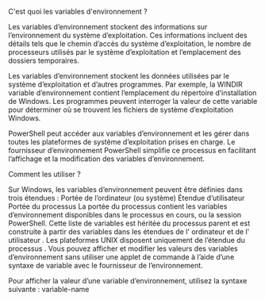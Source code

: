 C'est quoi les variables d'environnement ?

Les variables d’environnement stockent des informations sur l’environnement du système d’exploitation. Ces informations incluent des détails tels que le chemin d’accès du système d’exploitation, le nombre de processeurs utilisés par le système d’exploitation et l’emplacement des dossiers temporaires.

Les variables d’environnement stockent les données utilisées par le système d’exploitation et d’autres programmes. Par exemple, la WINDIR variable d’environnement contient l’emplacement du répertoire d’installation de Windows. Les programmes peuvent interroger la valeur de cette variable pour déterminer où se trouvent les fichiers de système d’exploitation Windows.

PowerShell peut accéder aux variables d’environnement et les gérer dans toutes les plateformes de système d’exploitation prises en charge. Le fournisseur d’environnement PowerShell simplifie ce processus en facilitant l’affichage et la modification des variables d’environnement.

Comment les utiliser ? 

Sur Windows, les variables d’environnement peuvent être définies dans trois étendues :
Portée de l’ordinateur (ou système)
Étendue d’utilisateur
Portée du processus
La portée du processus contient les variables d’environnement disponibles dans le processus en cours, ou la session PowerShell. Cette liste de variables est héritée du processus parent et est construite à partir des variables dans les étendues de l' ordinateur et de l' utilisateur . Les plateformes UNIX disposent uniquement de l’étendue du processus .
Vous pouvez afficher et modifier les valeurs des variables d’environnement sans utiliser une applet de commande à l’aide d’une syntaxe de variable avec le fournisseur de l’environnement. 

Pour afficher la valeur d’une variable d’environnement, utilisez la syntaxe suivante :  variable-name
